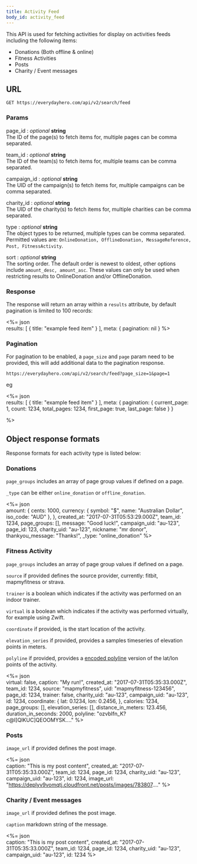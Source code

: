 ```yaml
---
title: Activity Feed
body_id: activity_feed
---
```


This API is used for fetching activities for display on activities feeds including the following items:

  - Donations (Both offline & online)
  - Fitness Activities
  - Posts
  - Charity / Event messages

## URL

    GET https://everydayhero.com/api/v2/search/feed


### Params

page_id : _optional_ **string**<br/>
The ID of the page(s) to fetch items for, multiple pages can be comma separated.

team_id : _optional_ **string**<br/>
The ID of the team(s) to fetch items for, multiple teams can be comma separated.

campaign_id : _optional_ **string**<br/>
The UID of the campaign(s) to fetch items for, multiple campaigns can be comma separated.

charity_id : _optional_ **string**<br/>
The UID of the charity(s) to fetch items for, multiple charities can be comma separated.

type : _optional_ **string**<br/>
The object types to be returned, multiple types can be comma separated.
Permitted values are: `OnlineDonation, OfflineDonation, MessageReference, Post, FitnessActivity`.

sort : _optional_ **string**<br/>
The sorting order. The default order is newest to oldest, other options include `amount_desc, amount_asc`. These values can only be used when restricting results to OnlineDonation and/or OfflineDonation.



### Response

The response will return an array within a `results` attribute, by default pagination is limited to 100 records:

<%= json \
  results: [
    {
      title: "example feed item"
    }
  ],
  meta: {
    pagination: nil
  }
%>

### Pagination

For pagination to be enabled, a `page_size` and `page` param need to be provided, this will add additional data to the pagination response.

    https://everydayhero.com/api/v2/search/feed?page_size=1&page=1
eg

<%= json \
  results: [
    {
      title: "example feed item"
    }
  ],
  meta: {
    pagination: {
      current_page: 1,
      count: 1234,
      total_pages: 1234,
      first_page: true,
      last_page: false
    }
  }
  
%>




## Object response formats

Response formats for each activity type is listed below:

### Donations

`page_groups` includes an array of page group values if defined on a page.

`_type` can be either `online_donation` or `offline_donation`.

<%= json \
  amount: {
    cents: 1000,
    currency: {
      symbol: "$",
      name: "Australian Dollar",
      iso_code: "AUD"
    },
  },
  created_at: "2017-07-31T05:53:29.000Z",
  team_id: 1234,
  page_groups: [],
  message: "Good luck!",
  campaign_uid: "au-123",
  page_id: 123,
  charity_uid: "au-123",
  nickname: "mr donor",
  thankyou_message: "Thanks!",
  _type: "online_donation"
%>

### Fitness Activity

`page_groups` includes an array of page group values if defined on a page.

`source` if provided defines the source provider, currently: fitbit, mapmyfitness or strava.

`trainer` is a boolean which indicates if the activity was performed on an indoor trainer.

`virtual` is a boolean which indicates if the activity was performed virtually, for example using Zwift.

`coordinate` if provided, is the start location of the activity.

`elevation_series` if provided, provides a samples timeseries of elevation points in meters.

`polyline` if provided, provides a [encoded polyline](https://developers.google.com/maps/documentation/utilities/polylinealgorithm) version of the lat/lon points of the activity.


<%= json \
  virtual: false,
  caption: "My run!",
  created_at: "2017-07-31T05:35:33.000Z",
  team_id: 1234,
  source: "mapmyfitness",
  uid: "mapmyfitness-123456",
  page_id: 1234,
  trainer: false,
  charity_uid: "au-123",
  campaign_uid: "au-123",
  id: 1234,
  coordinate: {
    lat: 0.1234,
    lon: 0.2456,
  },
  calories: 1234,
  page_groups: [],
  elevation_series: [],
  distance_in_meters: 123.456,
  duration_in_seconds: 2000,
  polyline: "ozvbIfn_K?c@I]QIKUC]QEOOMYSK...."
%>

### Posts

`image_url` if provided defines the post image.

<%= json \
  caption: "This is my post content",
  created_at: "2017-07-31T05:35:33.000Z",
  team_id: 1234,
  page_id: 1234,
  charity_uid: "au-123",
  campaign_uid: "au-123",
  id: 1234,
  image_url: "https://deplyv9vomqtj.cloudfront.net/posts/images/783807...."
%>

### Charity / Event messages

`image_url` if provided defines the post image.

`caption` markdown string of the message.

<%= json \
  caption: "This is my post content",
  created_at: "2017-07-31T05:35:33.000Z",
  team_id: 1234,
  page_id: 1234,
  charity_uid: "au-123",
  campaign_uid: "au-123",
  id: 1234
%>
